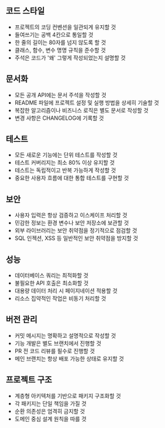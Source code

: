 ## 코드 스타일

-   프로젝트의 코딩 컨벤션을 일관되게 유지할 것
-   들여쓰기는 공백 4칸으로 통일할 것
-   한 줄의 길이는 80자를 넘지 않도록 할 것
-   클래스, 함수, 변수 명명 규칙을 준수할 것
-   주석은 코드가 '왜' 그렇게 작성되었는지 설명할 것

## 문서화

-   모든 공개 API에는 문서 주석을 작성할 것
-   README 파일에 프로젝트 설정 및 실행 방법을 상세히 기술할 것
-   복잡한 알고리즘이나 비즈니스 로직은 별도 문서로 작성할 것
-   변경 사항은 CHANGELOG에 기록할 것

## 테스트

-   모든 새로운 기능에는 단위 테스트를 작성할 것
-   테스트 커버리지는 최소 80% 이상 유지할 것
-   테스트는 독립적이고 반복 가능하게 작성할 것
-   중요한 사용자 흐름에 대한 통합 테스트를 구현할 것

## 보안

-   사용자 입력은 항상 검증하고 이스케이프 처리할 것
-   민감한 정보는 환경 변수나 보안 저장소에 보관할 것
-   외부 라이브러리는 보안 취약점을 정기적으로 점검할 것
-   SQL 인젝션, XSS 등 일반적인 보안 취약점을 방지할 것

## 성능

-   데이터베이스 쿼리는 최적화할 것
-   불필요한 API 호출은 최소화할 것
-   대용량 데이터 처리 시 페이지네이션 적용할 것
-   리소스 집약적인 작업은 비동기 처리할 것

## 버전 관리

-   커밋 메시지는 명확하고 설명적으로 작성할 것
-   기능 개발은 별도 브랜치에서 진행할 것
-   PR 전 코드 리뷰를 필수로 진행할 것
-   메인 브랜치는 항상 배포 가능한 상태로 유지할 것

## 프로젝트 구조

-   계층형 아키텍처를 기반으로 패키지 구조화할 것
-   각 패키지는 단일 책임을 가질 것
-   순환 의존성은 엄격히 금지할 것
-   도메인 중심 설계 원칙을 따를 것
